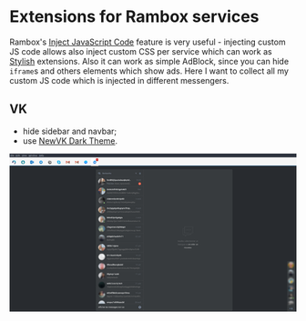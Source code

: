 # Extensions for Rambox services

Rambox's [Inject JavaScript Code](https://github.com/saenzramiro/rambox/wiki/Inject-JavaScript-Code) feature is very useful - injecting custom JS code allows also inject custom CSS per service which can work as [Stylish](https://userstyles.org/) extensions. Also it can work as simple AdBlock, since you can hide `iframe`s and others elements which show ads. Here I want to collect all my custom JS code which is injected in different messengers.

## VK

 - hide sidebar and navbar;
 - use [NewVK Dark Theme](https://userstyles.org/styles/127431/newvk-dark-theme).

![vk-screenshor](./rambox.png)